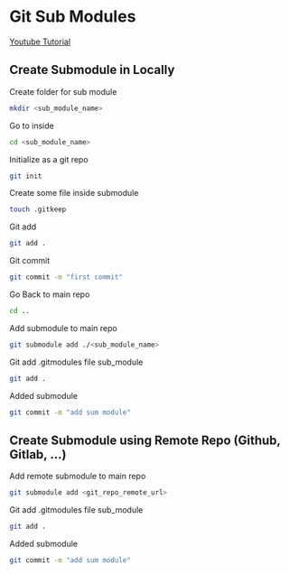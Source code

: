 # Git Sub Modules

[Youtube Tutorial](https://www.youtube.com/watch?v=ZYq3NJnO08U)

## Create Submodule in Locally

Create folder for sub module
```bash
mkdir <sub_module_name>
```

Go to inside
```bash
cd <sub_module_name>
```

Initialize as a git repo
```bash
git init
```

Create some file inside submodule
```bash
touch .gitkeep
```

Git add
```bash
git add .
```

Git commit
```bash
git commit -m "first commit"
```

Go Back to main repo
```bash
cd ..
```

Add submodule to main repo
```bash
git submodule add ./<sub_module_name>
```

Git add .gitmodules file sub_module
```bash
git add .
```

Added submodule 
```bash
git commit -m "add sum module"
```

## Create Submodule using Remote Repo (Github, Gitlab, ...)

Add remote submodule to main repo
```bash
git submodule add <git_repo_remote_url>
```

Git add .gitmodules file sub_module
```bash
git add .
```

Added submodule 
```bash
git commit -m "add sum module"
```
